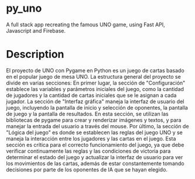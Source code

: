 # py_uno

A full stack app recreating the famous UNO game, using Fast API, Javascript and Firebase.

# Description
El proyecto de UNO con Pygame en Python es un juego de cartas basado en el popular juego de mesa UNO. La estructura general del proyecto se divide en varias secciones: 
En primer lugar, la sección de "Configuración" establece las variables y parámetros iniciales del juego, como la cantidad de jugadores y la cantidad de cartas iniciales que se le asignan a cada jugador.
La sección de "Interfaz gráfica" maneja la interfaz de usuario del juego, incluyendo la pantalla de inicio y selección de oponentes, la pantalla de juego y la pantalla de resultados. En esta sección, se utilizan las bibliotecas de pygame para crear y renderizar imágenes y textos, y para manejar la entrada del usuario a través del mouse.
Por último, la sección de "Lógica del juego" es donde se establecen las reglas del juego UNO y se maneja la interacción entre los jugadores y las cartas en el juego. Esta sección es crítica para el correcto funcionamiento del juego, ya que debe verificar continuamente las reglas y las condiciones de victoria para determinar el estado del juego y actualizar la interfaz de usuario para ver los movimientos de las cartas, además de estar constantemente tomando decisiones por parte de los oponentes de IA que se hayan elegido.

